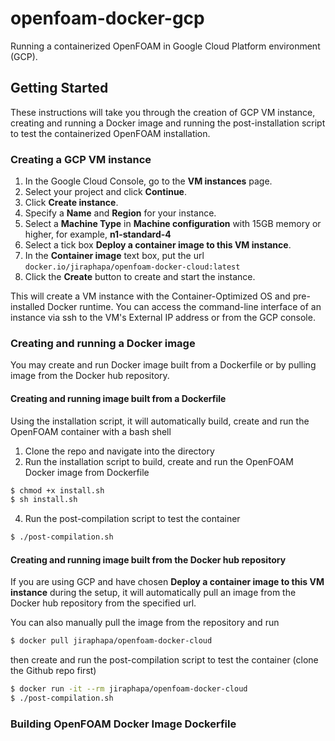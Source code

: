 # openfoam-docker-gcp
 
Running a containerized OpenFOAM in Google Cloud Platform environment (GCP). 

## Getting Started

These instructions will take you through the creation of GCP VM instance, creating and running a Docker image and running the post-installation script to test the containerized OpenFOAM installation.

### Creating a GCP VM instance

1. In the Google Cloud Console, go to the **VM instances** page.
2. Select your project and click **Continue**.
3. Click **Create instance**.
4. Specify a **Name** and **Region** for your instance.
5. Select a **Machine Type** in **Machine configuration** with 15GB memory or higher, for example, **n1-standard-4** 
6. Select a tick box **Deploy a container image to this VM instance**.
7. In the **Container image** text box, put the url `docker.io/jiraphapa/openfoam-docker-cloud:latest`
8. Click the **Create** button to create and start the instance.

This will create a VM instance with the Container-Optimized OS and pre-installed Docker runtime. You can access the command-line interface of an instance via ssh to the VM's External IP address or from the GCP console.


### Creating and running a Docker image 
You may create and run Docker image built from a Dockerfile or by pulling image from the Docker hub repository.
#### Creating and running image built from a Dockerfile
Using the installation script, it will automatically build, create and run the OpenFOAM container with a bash shell

1. Clone the repo and navigate into the directory
2. Run the installation script to build, create and run the OpenFOAM Docker image from Dockerfile
```sh
$ chmod +x install.sh
$ sh install.sh
```
4. Run the post-compilation script to test the container
```sh
$ ./post-compilation.sh
```
#### Creating and running image built from the Docker hub repository
If you are using GCP and have chosen **Deploy a container image to this VM instance** during the setup, it will automatically pull an image from the Docker hub repository from the specified url. 

You can also manually pull the image from the repository and run 
```sh
$ docker pull jiraphapa/openfoam-docker-cloud
```
then create and run the post-compilation script to test the container (clone the Github repo first)
```sh
$ docker run -it --rm jiraphapa/openfoam-docker-cloud
$ ./post-compilation.sh
```
### Building OpenFOAM Docker Image Dockerfile
